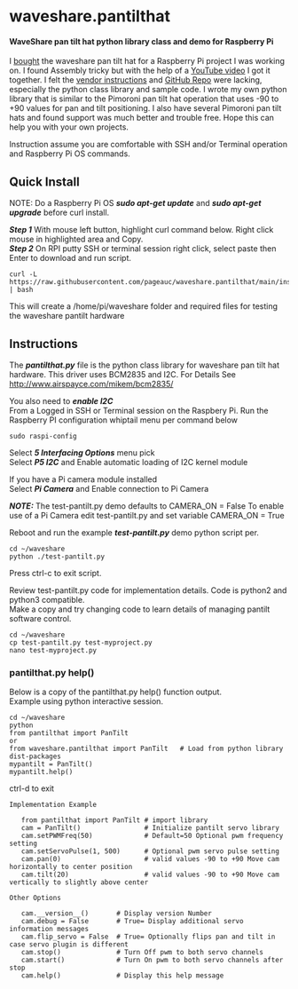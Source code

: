 # waveshare.pantilthat
#### WaveShare pan tilt hat python library class and demo for Raspberry Pi

I [bought](https://www.amazon.com/waveshare-Pan-Tilt-Raspberry-Onboard-Intensity/dp/B07Q5W6P3N/ref=sr_1_1?dchild=1&keywords=waveshare+pan+tilt&qid=1601992264&sr=8-1) 
the waveshare pan tilt hat for a Raspberry Pi project I was working on.
I found Assembly tricky but with the help of a [YouTube video](https://www.youtube.com/watch?v=4A7tJ0QH4L4) I got it together.
I felt the [vendor instructions](https://www.waveshare.com/pan-tilt-hat.htm) and 
[GitHub Repo](https://github.com/waveshare/Pan-Tilt-HAT) were lacking, especially the python class library and sample code.
I wrote my own python library that is similar to the Pimoroni pan tilt hat operation that uses -90 to +90 values for pan and tilt
positioning. I also have several Pimoroni pan tilt hats and found support was much better and trouble free. 
Hope this can help you with your own projects.  

Instruction assume you are comfortable with SSH and/or Terminal operation and Raspberry Pi OS commands.

## Quick Install

NOTE: Do a Raspberry Pi OS ***sudo apt-get update*** and ***sudo apt-get upgrade*** before curl install.

***Step 1*** With mouse left button, highlight curl command below. Right click mouse in highlighted area and Copy.    
***Step 2*** On RPI putty SSH or terminal session right click, select paste then Enter to download and run script.

    curl -L https://raw.githubusercontent.com/pageauc/waveshare.pantilthat/main/install.sh | bash

This will create a /home/pi/waveshare folder and required files for testing the waveshare pantilt hardware
 
## Instructions
 
The ***pantilthat.py*** file is the python class library for waveshare pan tilt hat hardware.
This driver uses BCM2835 and I2C. For Details See http://www.airspayce.com/mikem/bcm2835/

You also need to ***enable I2C***    
From a Logged in SSH or Terminal session on the Raspbery Pi. Run the
Raspberry PI configuration whiptail menu per command below

    sudo raspi-config
    
Select ***5 Interfacing Options*** menu pick            
Select ***P5 I2C*** and Enable automatic loading of I2C kernel module

If you have a Pi camera module installed        
Select ***Pi Camera*** and Enable connection to Pi Camera   

***NOTE:*** The test-pantilt.py demo defaults to CAMERA_ON = False
To enable use of a Pi Camera edit test-pantilt.py and set variable CAMERA_ON = True
 
Reboot and run the example ***test-pantilt.py*** demo python script per.

    cd ~/waveshare
    python ./test-pantilt.py

Press ctrl-c to exit script.  

Review test-pantilt.py code for implementation details. Code is python2 and python3 compatible.    
Make a copy and try changing code to learn details of managing pantilt software control.

    cd ~/waveshare
    cp test-pantilt.py test-myproject.py
    nano test-myproject.py

### pantilthat.py help() 
Below is a copy of the pantilthat.py help() function output.       
Example using python interactive session.

    cd ~/waveshare
    python
    from pantilthat import PanTilt
    or
    from waveshare.pantilthat import PanTilt   # Load from python library dist-packages
    mypantilt = PanTilt()
    mypantilt.help()

ctrl-d to exit

```
Implementation Example

   from pantilthat import PanTilt # import library
   cam = PanTilt()                # Initialize pantilt servo library
   cam.setPWMFreq(50)             # Default=50 Optional pwm frequency setting
   cam.setServoPulse(1, 500)      # Optional pwm servo pulse setting
   cam.pan(0)                     # valid values -90 to +90 Move cam horizontally to center position
   cam.tilt(20)                   # valid values -90 to +90 Move cam vertically to slightly above center

Other Options

   cam.__version__()       # Display version Number
   cam.debug = False       # True= Display additional servo information messages
   cam.flip_servo = False  # True= Optionally flips pan and tilt in case servo plugin is different
   cam.stop()              # Turn Off pwm to both servo channels
   cam.start()             # Turn On pwm to both servo channels after stop
   cam.help()              # Display this help message

```
